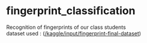 # fingerprint_classification
Recognition of fingerprints of our class students
<br>
dataset used : ([/kaggle/input/fingerprint-final-dataset](url))
